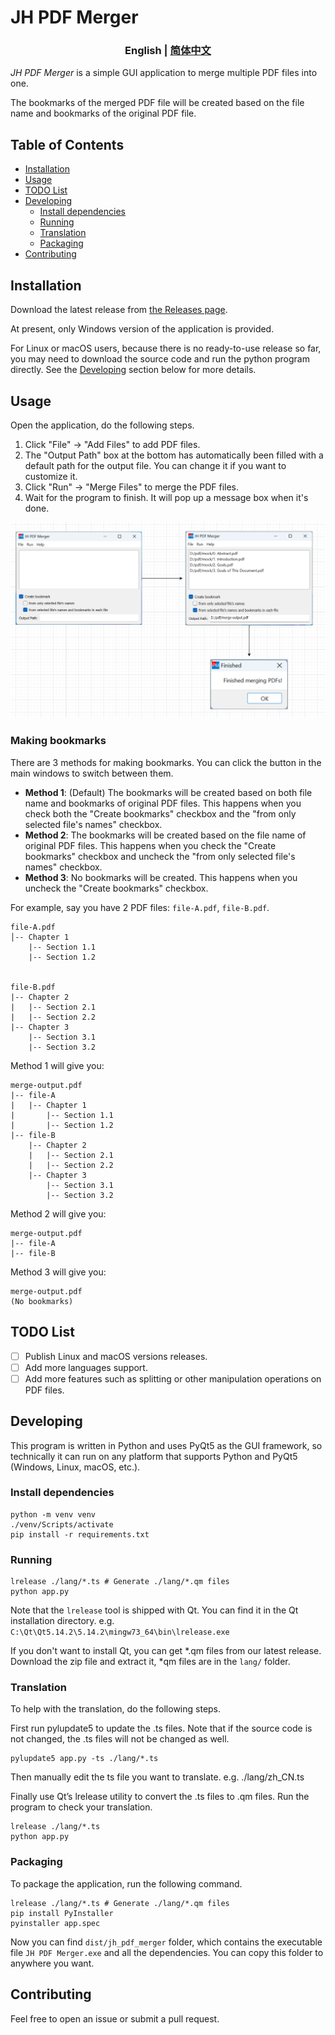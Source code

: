 # JH PDF Merger

<h3 align="center"> English | <a href='./README-zh_CN.md'>简体中文</a></h3>

*JH PDF Merger* is a simple GUI application to merge multiple PDF files into one.

The bookmarks of the merged PDF file will be created based on the file name and bookmarks of the original PDF file.

## Table of Contents

- [Installation](#installation)
- [Usage](#usage)
- [TODO List](#todo-list)
- [Developing](#developing)
  - [Install dependencies](#install-dependencies)
  - [Running](#running)
  - [Translation](#translation)
  - [Packaging](#packaging)
- [Contributing](#contributing)

## Installation

Download the latest release from [the Releases page](https://github.com/qwinsi/jh-pdf-merger/releases).

At present, only Windows version of the application is provided.

For Linux or macOS users, because there is no ready-to-use release so far,
you may need to download the source code and run the python program directly. See the [Developing](#developing) section below for more details.

## Usage

Open the application, do the following steps.

1. Click "File" -> "Add Files" to add PDF files.
2. The "Output Path" box at the bottom has automatically been filled with a default path for the output file. You can change it if you want to customize it.
3. Click "Run" -> "Merge Files" to merge the PDF files.
4. Wait for the program to finish. It will pop up a message box when it's done.

![steps](assets/steps.png)

### Making bookmarks

There are 3 methods for making bookmarks. You can click the button in the main windows to switch between them.

- **Method 1**: (Default) The bookmarks will be created based on both file name and bookmarks of original PDF files. This happens when you check both the "Create bookmarks" checkbox and the "from only selected file's names" checkbox.
- **Method 2**: The bookmarks will be created based on the file name of original PDF files. This happens when you check the "Create bookmarks" checkbox and uncheck the "from only selected file's names" checkbox.
- **Method 3**: No bookmarks will be created. This happens when you uncheck the "Create bookmarks" checkbox.

For example, say you have 2 PDF files: `file-A.pdf`, `file-B.pdf`.

```
file-A.pdf
│-- Chapter 1
    |-- Section 1.1
    |-- Section 1.2


file-B.pdf
|-- Chapter 2
|   |-- Section 2.1
|   |-- Section 2.2
|-- Chapter 3
    |-- Section 3.1
    |-- Section 3.2
```

Method 1 will give you:

```
merge-output.pdf
|-- file-A
|   |-- Chapter 1
|       |-- Section 1.1
|       |-- Section 1.2
|-- file-B
    |-- Chapter 2
    |   |-- Section 2.1
    |   |-- Section 2.2
    |-- Chapter 3
        |-- Section 3.1
        |-- Section 3.2
```

Method 2 will give you:

```
merge-output.pdf
|-- file-A
|-- file-B
```

Method 3 will give you:

```
merge-output.pdf
(No bookmarks)
```


## TODO List

- [ ] Publish Linux and macOS versions releases.
- [ ] Add more languages support.
- [ ] Add more features such as splitting or other manipulation operations on PDF files.

## Developing

This program is written in Python and uses PyQt5 as the GUI framework, so technically it can run on any platform that supports Python and PyQt5 (Windows, Linux, macOS, etc.).

### Install dependencies

```shell
python -m venv venv
./venv/Scripts/activate
pip install -r requirements.txt
```
### Running

```shell
lrelease ./lang/*.ts # Generate ./lang/*.qm files
python app.py
```
Note that the `lrelease` tool is shipped with Qt. You can find it in the Qt installation directory. e.g. `C:\Qt\Qt5.14.2\5.14.2\mingw73_64\bin\lrelease.exe`

If you don't want to install Qt, you can get *.qm files from our latest release. Download the zip file and extract it, *qm files are in the `lang/` folder.


### Translation

To help with the translation, do the following steps.

First run pylupdate5 to update the .ts files. Note that if the source code is not changed, the .ts files will not be changed as well.

```shell
pylupdate5 app.py -ts ./lang/*.ts
```
Then manually edit the ts file you want to translate. e.g. ./lang/zh_CN.ts

Finally use Qt’s lrelease utility to convert the .ts files to .qm files. Run the program to check your translation.

```shell
lrelease ./lang/*.ts
python app.py
```

### Packaging

To package the application, run the following command.

```shell
lrelease ./lang/*.ts # Generate ./lang/*.qm files
pip install PyInstaller
pyinstaller app.spec
```
Now you can find `dist/jh_pdf_merger` folder, which contains the executable file `JH PDF Merger.exe` and all the dependencies.
You can copy this folder to anywhere you want.

## Contributing

Feel free to open an issue or submit a pull request.
